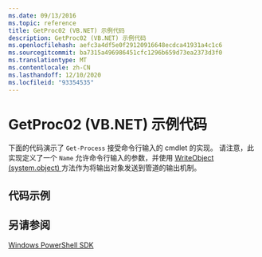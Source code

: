 ```yaml
---
ms.date: 09/13/2016
ms.topic: reference
title: GetProc02 (VB.NET) 示例代码
description: GetProc02 (VB.NET) 示例代码
ms.openlocfilehash: aefc3a4df5e0f29120916648ecdca41931a4c1c6
ms.sourcegitcommit: ba7315a496986451cfc1296b659d73ea2373d3f0
ms.translationtype: MT
ms.contentlocale: zh-CN
ms.lasthandoff: 12/10/2020
ms.locfileid: "93354535"
---
```

# <a name="getproc02-vbnet-sample-code"></a>GetProc02 (VB.NET) 示例代码

下面的代码演示了 `Get-Process` 接受命令行输入的 cmdlet 的实现。 请注意，此实现定义了一个 `Name` 允许命令行输入的参数，并使用 [WriteObject (system.object) ](/dotnet/api/system.management.automation.cmdlet.writeobject#System_Management_Automation_Cmdlet_WriteObject_System_Object_System_Boolean_) 方法作为将输出对象发送到管道的输出机制。

## <a name="code-sample"></a>代码示例

<!-- TODO!!!: review snippet reference  [!CODE [Msh_samplesgetproc02#getproc02vball](Msh_samplesgetproc02#getproc02vball)]  -->

## <a name="see-also"></a>另请参阅

[Windows PowerShell SDK](../windows-powershell-reference.md)
